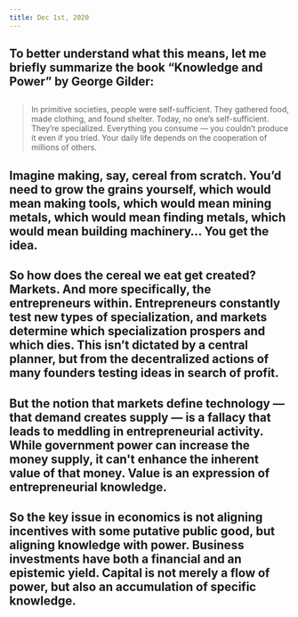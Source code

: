 ```yaml
---
title: Dec 1st, 2020
---
```


## To better understand what this means, let me briefly summarize the book “Knowledge and Power” by George Gilder:
##
> In primitive societies, people were self-sufficient. They gathered food, made clothing, and found shelter. Today, no one’s self-sufficient. They’re specialized. Everything you consume — you couldn’t produce it even if you tried. Your daily life depends on the cooperation of millions of others.
## Imagine making, say, cereal from scratch. You’d need to grow the grains yourself, which would mean making tools, which would mean mining metals, which would mean finding metals, which would mean building machinery… You get the idea.
## So how does the cereal we eat get created? Markets. And more specifically, the entrepreneurs within. Entrepreneurs constantly test new types of specialization, and markets determine which specialization prospers and which dies. This isn’t dictated by a central planner, but from the decentralized actions of many founders testing ideas in search of profit.
## But the notion that markets define technology — that demand creates supply — is a fallacy that leads to meddling in entrepreneurial activity. While government power can increase the money supply, it can't enhance the inherent value of that money. Value is an expression of entrepreneurial knowledge.
## So the key issue in economics is not aligning incentives with some putative public good, but aligning knowledge with power. Business investments have both a financial and an epistemic yield. Capital is not merely a flow of power, but also an accumulation of specific knowledge.
